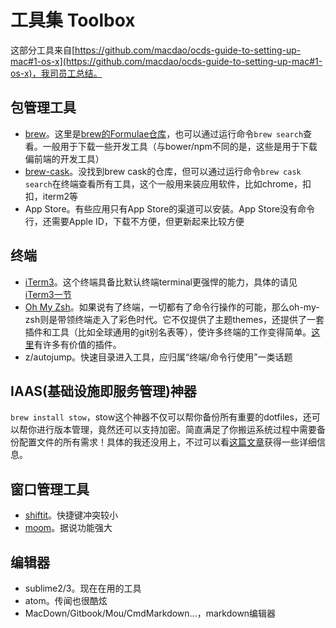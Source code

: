# 工具集 Toolbox

这部分工具来自[https://github.com/macdao/ocds-guide-to-setting-up-mac#1-os-x](https://github.com/macdao/ocds-guide-to-setting-up-mac#1-os-x)，我司员工总结。


## 包管理工具
* [brew](http://brew.sh/)。这里是[brew的Formulae仓库](http://braumeister.org/browse/a)，也可以通过运行命令`brew search`查看。一般用于下载一些开发工具（与bower/npm不同的是，这些是用于下载偏前端的开发工具）
* [brew-cask](http://caskroom.io/)。没找到brew cask的仓库，但可以通过运行命令`brew cask search`在终端查看所有工具，这个一般用来装应用软件，比如chrome，扣扣，iterm2等
* App Store。有些应用只有App Store的渠道可以安装。App Store没有命令行，还需要Apple ID，下载不方便，但更新起来比较方便


## 终端
* [iTerm3](https://www.iterm2.com/features.html)。这个终端具备比默认终端terminal更强悍的能力，具体的请见[iTerm3一节](./iterm3.md)
* [Oh My Zsh](http://ohmyz.sh/)。如果说有了终端，一切都有了命令行操作的可能，那么oh-my-zsh则是带领终端走入了彩色时代。它不仅提供了主题themes，还提供了一套插件和工具（比如全球通用的git别名表等），使许多终端的工作变得简单。[这里](https://github.com/robbyrussell/oh-my-zsh/wiki/Plugins-Overview)有许多有价值的插件。
* z/autojump。快速目录进入工具，应归属“终端/命令行使用”一类话题


## IAAS(基础设施即服务管理)神器
`brew install stow`，stow这个神器不仅可以帮你备份所有重要的dotfiles，还可以帮你进行版本管理，竟然还可以支持加密。简直满足了你搬运系统过程中需要备份配置文件的所有需求！具体的我还没用上，不过可以看[这篇文章](https://github.com/jcouyang/dotfiles)获得一些详细信息。


## 窗口管理工具
* [shiftit](https://github.com/fikovnik/ShiftIt)。快捷键冲突较小
* [moom](https://manytricks.com/moom/)。据说功能强大


## 编辑器
* sublime2/3。现在在用的工具
* atom。传闻也很酷炫
* MacDown/Gitbook/Mou/CmdMarkdown...，markdown编辑器


